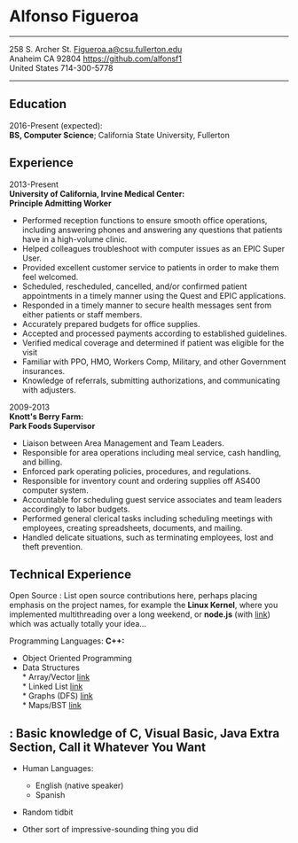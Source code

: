 
Alfonso Figueroa
============

-------------------     ----------------------------  
258 S. Archer St.       Figueroa.a@csu.fullerton.edu  
Anaheim CA 92804         https://github.com/alfonsf1  
United States                           714-300-5778  
-------------------     ----------------------------  

Education
---------

2016-Present (expected):    
**BS, Computer Science**; California State University, Fullerton


Experience
----------

2013-Present  
**University of California, Irvine Medical Center:**  
**Principle Admitting Worker**

* Performed reception functions to ensure smooth office operations, including answering phones and answering any questions that patients have in a high-volume clinic. 
* Helped colleagues troubleshoot with computer issues as an EPIC Super User. 
* Provided excellent customer service to patients in order to make them feel welcomed.
* Scheduled, rescheduled, cancelled, and/or confirmed patient appointments in a timely manner using the Quest and EPIC applications.
* Responded in a timely manner to secure health messages sent from either patients or staff members. 
* Accurately prepared budgets for office supplies.
* Accepted and processed payments according to established guidelines.
* Verified medical coverage and determined if patient was eligible for the visit
* Familiar with PPO, HMO, Workers Comp, Military, and other Government insurances. 
* Knowledge of referrals, submitting authorizations, and communicating with adjusters. 

2009-2013  
**Knott's Berry Farm:**  
**Park Foods Supervisor**  

* Liaison between Area Management and Team Leaders.
* Responsible for area operations including meal service, cash handling, and billing.
* Enforced park operating policies, procedures, and regulations.
* Responsible for inventory count and ordering supplies off AS400 computer system. 
* Accountable for scheduling guest service associates and team leaders accordingly to labor budgets. 
* Performed general clerical tasks including scheduling meetings with employees, creating spreadsheets, documents, and mailing.
* Handled delicate situations, such as terminating employees, lost and theft prevention.


Technical Experience
--------------------
Open Source
:   List open source contributions here, perhaps placing emphasis on
    the project names, for example the **Linux Kernel**, where you
    implemented multithreading over a long weekend, or **node.js**
    (with [link](http://nodejs.org)) which was actually totally
    your idea...

Programming Languages: **C++:**  
* Object Oriented Programming
* Data Structures  
	  * Array/Vector [link](https://github.com/alfonsf1/gradeListRoseter-Array)  
	  * Linked List [link](https://github.com/alfonsf1/packageTracking-Linked-List)  
	  * Graphs (DFS) [link](https://github.com/alfonsf1/gameCollection-graphDFS)  
	  * Maps/BST [link](https://github.com/alfonsf1/universalProductCode-mapBST)  

:   Basic knowledge of **C**, **Visual Basic**, **Java**
Extra Section, Call it Whatever You Want
----------------------------------------

* Human Languages:

     * English (native speaker)
     * Spanish
     
* Random tidbit

* Other sort of impressive-sounding thing you did